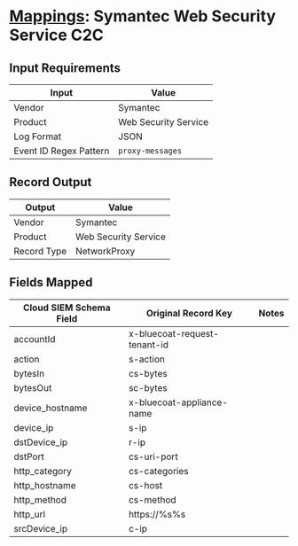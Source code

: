 # [Mappings](README.md): Symantec Web Security Service C2C

## Input Requirements

|Input|Value|
|-----|-----|
|Vendor|Symantec|
|Product|Web Security Service|
|Log Format|JSON|
|Event ID Regex Pattern|`proxy-messages`|

## Record Output

|Output|Value|
|------|-----|
|Vendor|Symantec|
|Product|Web Security Service|
|Record Type|NetworkProxy|

## Fields Mapped

|Cloud SIEM Schema Field|Original Record Key|Notes|
|-----------------------|-------------------|-----|
|accountId|x-bluecoat-request-tenant-id||
|action|s-action||
|bytesIn|cs-bytes||
|bytesOut|sc-bytes||
|device_hostname|x-bluecoat-appliance-name||
|device_ip|s-ip||
|dstDevice_ip|r-ip||
|dstPort|cs-uri-port||
|http_category|cs-categories||
|http_hostname|cs-host||
|http_method|cs-method||
|http_url|https://%s%s||
|srcDevice_ip|c-ip||

